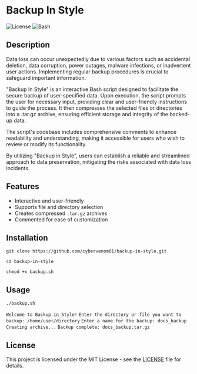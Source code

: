 # Backup In Style

![License](https://img.shields.io/badge/license-MIT-blue)
![Bash](https://img.shields.io/badge/language-Bash-lightgrey)

## Description

Data loss can occur unexpectedly due to various factors such as accidental deletion,
data corruption, power outages, malware infections, or inadvertent user actions.
Implementing regular backup procedures is crucial to safeguard important information.

"Backup In Style" is an interactive Bash script designed to facilitate the secure
backup of user-specified data. Upon execution, the script prompts the user for necessary
input, providing clear and user-friendly instructions to guide the process. It then
compresses the selected files or directories into a .tar.gz archive, ensuring efficient
storage and integrity of the backed-up data.

The script's codebase includes comprehensive comments to enhance readability and
understanding, making it accessible for users who wish to review or modify its
functionality.

By utilizing "Backup in Style", users can establish a reliable and streamlined approach
to data preservation, mitigating the risks associated with data loss incidents.


## Features

- Interactive and user-friendly
- Supports file and directory selection
- Creates compressed `.tar.gz` archives
- Commented for ease of customization


## Installation

`git clone https://github.com/cybervenom01/backup-in-style.git`

`cd backup-in-style`

`chmod +x backup.sh`


## Usage

`./backup.sh`

`Welcome to Backup in Style!`
`Enter the directory or file you want to backup: /home/user/directory`
`Enter a name for the backup: docs_backup`
`Creating archive...`
`Backup complete: docs_backup.tar.gz`

## License

This project is licensed under the MIT License - see the [LICENSE](LICENSE) file for details.
